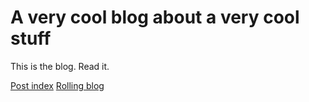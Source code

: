 # A very cool blog about a very cool stuff

This is the blog. Read it.

<a class="butt" href="index/">Post index</a>
<a class="butt" href="roll/">Rolling blog</a>
